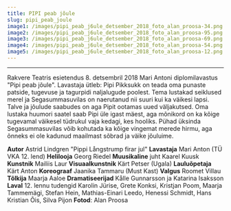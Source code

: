```yaml
---
title: PIPI peab jõule
slug: pipi_peab_joule
image1: /images/pipi_peab_j6ule_detsember_2018_foto_alan_proosa-34.png
image2: /images/pipi_peab_j6ule_detsember_2018_foto_alan_proosa-95.png
image3: /images/pipi_peab_j6ule_detsember_2018_foto_alan_proosa-69.png
image4: /images/pipi_peab_j6ule_detsember_2018_foto_alan_proosa-54.png
image5: /images/pipi_peab_j6ule_detsember_2018_foto_alan_proosa-12.png
---
```

****

Rakvere Teatris esietendus 8. detsembril 2018 Mari Antoni diplomilavastus "Pipi peab jõule". Lavastaja ütleb: Pipi Pikksukk on teada oma punaste patside, tugevuse ja tagurpidi naljalugude poolest. Tema lustakad seiklused merel ja Segasummasuvilas on naerutanud nii suuri kui ka väikesi lapsi. Talve ja jõulude saabudes on aga Pipit ootamas uued väljakutsed. Oma lustaka huumori saatel saab Pipi üle igast mäest, aga mõnikord on ka kõige tugevamal väikesel tüdrukul vaja kedagi, kes hooliks. Pühad üksinda Segasummasuvilas võib kohutada ka kõige vingemat merede hirmu, aga õnneks ei ole kadunud maailmast sõbrad ja väike jõuluime.

**Autor** Astrid Lindgren "Pippi Långstrump firar jul" **Lavastaja** Mari Anton (TÜ VKA 12. lend) **Helilooja** Georg Riedel **Muusikaline** juht Kaarel Kuusk **Kunstnik** Mailiis Laur **Visuaalkunstnik** Kärt Petser (Ugala) **Lauluõpetaja** Kärt Anton **Koreograaf** Jaanika Tammaru (Must Kast) **Valgus** Roomet Villau **Tõlkija** Maarja Aaloe **Dramatiseerijad** Kålle Gunnarsson ja Katarina Isaksson **Laval** 12. lennu tudengid Karolin Jürise, Grete Konksi, Kristjan Poom, Maarja Tammemägi, Stefan Hein, Mathias-Einari Leedo, Henessi Schmidt, Hans Kristian Õis, Silva Pijon **Fotod**: Alan Proosa
